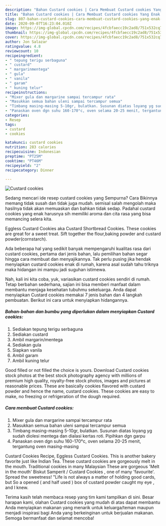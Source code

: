 ```yaml
---
description: "Bahan Custard cookies | Cara Membuat Custard cookies Yang Enak Dan Lezat"
title: "Bahan Custard cookies | Cara Membuat Custard cookies Yang Enak Dan Lezat"
slug: 807-bahan-custard-cookies-cara-membuat-custard-cookies-yang-enak-dan-lezat
date: 2020-09-07T16:23:04.010Z
image: https://img-global.cpcdn.com/recipes/4fcbfaecc19c2ad8/751x532cq70/custard-cookies-foto-resep-utama.jpg
thumbnail: https://img-global.cpcdn.com/recipes/4fcbfaecc19c2ad8/751x532cq70/custard-cookies-foto-resep-utama.jpg
cover: https://img-global.cpcdn.com/recipes/4fcbfaecc19c2ad8/751x532cq70/custard-cookies-foto-resep-utama.jpg
author: Jon Salazar
ratingvalue: 4.8
reviewcount: 10
recipeingredient:
- " tepung terigu serbaguna"
- " custard"
- " margarinmentega"
- " gula"
- " vanila"
- " garam"
- " kuning telur"
recipeinstructions:
- "Mixer gula dan margarine sampai tercampur rata"
- "Masukkan semua bahan uleni sampai tercampur semua"
- "Timbang masing-masing 5-10gr, bulatkan. Susunan diatas loyang yg sudah diolesi mentega dan dialasi kertas roti. Pipihkan dgn garpu"
- "Panaskan oven dgn suhu 160-170°c, oven selama 20-25 menit, tergantung oven masing-masing"
categories:
- Resep
tags:
- custard
- cookies

katakunci: custard cookies 
nutrition: 283 calories
recipecuisine: Indonesian
preptime: "PT25M"
cooktime: "PT46M"
recipeyield: "2"
recipecategory: Dinner

---
```



![Custard cookies](https://img-global.cpcdn.com/recipes/4fcbfaecc19c2ad8/751x532cq70/custard-cookies-foto-resep-utama.jpg)

Sedang mencari ide resep custard cookies yang Sempurna? Cara Bikinnya memang tidak susah dan tidak juga mudah. semisal salah mengolah maka hasilnya tidak akan memuaskan dan bahkan tidak sedap. Padahal custard cookies yang enak harusnya sih memiliki aroma dan cita rasa yang bisa memancing selera kita.

Eggless Custard Cookies aka Custard Shortbread Cookies. These cookies are great for a sweet treat. Sift together the flour,baking powder and custard powder(cornstarch).

Ada beberapa hal yang sedikit banyak mempengaruhi kualitas rasa dari custard cookies, pertama dari jenis bahan, lalu pemilihan bahan segar hingga cara membuat dan menyajikannya. Tak perlu pusing jika hendak menyiapkan custard cookies enak di rumah, karena asal sudah tahu triknya maka hidangan ini mampu jadi suguhan istimewa.


Nah, kali ini kita coba, yuk, variasikan custard cookies sendiri di rumah. Tetap berbahan sederhana, sajian ini bisa memberi manfaat dalam membantu menjaga kesehatan tubuhmu sekeluarga. Anda dapat menyiapkan Custard cookies memakai 7 jenis bahan dan 4 langkah pembuatan. Berikut ini cara untuk menyiapkan hidangannya.

<!--inarticleads1-->

##### Bahan-bahan dan bumbu yang diperlukan dalam menyiapkan Custard cookies:

1. Sediakan  tepung terigu serbaguna
1. Sediakan  custard
1. Ambil  margarin/mentega
1. Sediakan  gula
1. Siapkan  vanila
1. Ambil  garam
1. Ambil  kuning telur


Good filled or not filled the choice is yours. Download Custard cookies stock photos at the best stock photography agency with millions of premium high quality, royalty-free stock photos, images and pictures at reasonable prices. These are basically cookies flavored with custard powder and hence the name, custard cookies. These cookies are easy to make, no freezing or refrigeration of the dough required. 

<!--inarticleads2-->

##### Cara membuat Custard cookies:

1. Mixer gula dan margarine sampai tercampur rata
1. Masukkan semua bahan uleni sampai tercampur semua
1. Timbang masing-masing 5-10gr, bulatkan. Susunan diatas loyang yg sudah diolesi mentega dan dialasi kertas roti. Pipihkan dgn garpu
1. Panaskan oven dgn suhu 160-170°c, oven selama 20-25 menit, tergantung oven masing-masing


Custard Cookies Recipe, Eggless Custard Cookies. This is another bakery favorite just like Indian Tea. These custard cookies are gorgeously melt in the mouth. Traditional cookies in many Malaysian These are gorgeous &#39;Melt in the mouth&#39; Biskut Samperit / Custard Cookies , one of many &#39;favourite&#39;. Spread the sweetness! &#34;Life is not always a matter of holding good cards, but So a opened ( and half used ) box of custard powder caught my eye , and I knew. 

Terima kasih telah membaca resep yang tim kami tampilkan di sini. Besar harapan kami, olahan Custard cookies yang mudah di atas dapat membantu Anda menyiapkan makanan yang menarik untuk keluarga/teman maupun menjadi inspirasi bagi Anda yang berkeinginan untuk berjualan makanan. Semoga bermanfaat dan selamat mencoba!

